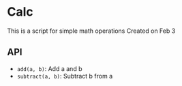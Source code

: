 # Calc

This is a script for simple math operations
Created on Feb 3

## API

- `add(a, b)`: Add a and b
- `subtract(a, b)`: Subtract b from a

